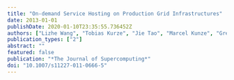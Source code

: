 ```yaml
---
title: "On-demand Service Hosting on Production Grid Infrastructures"
date: 2013-01-01
publishDate: 2020-01-10T23:35:55.736452Z
authors: ["Lizhe Wang", "Tobias Kurze", "Jie Tao", "Marcel Kunze", "Gregor von Laszewski"]
publication_types: ["2"]
abstract: ""
featured: false
publication: "*The Journal of Supercomputing*"
doi: "10.1007/s11227-011-0666-5"
---
```


